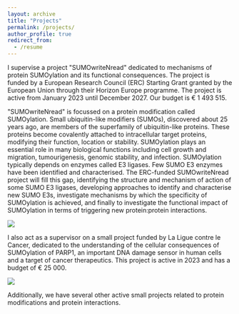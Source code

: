```yaml
---
layout: archive
title: "Projects"
permalink: /projects/
author_profile: true
redirect_from:
  - /resume
---
```


I supervise a project "SUMOwriteNread" dedicated to mechanisms of protein SUMOylation and its functional consequences. The project is funded by a European Research Council (ERC) Starting Grant granted by the European Union through their Horizon Europe programme. The project is active from January 2023 until December 2027. Our budget is € 1 493 515.

"SUMOwriteNread" is focussed on a protein modification called SUMOylation. Small ubiquitin-like modifiers (SUMOs), discovered about 25 years ago, are members of the superfamily of ubiquitin-like proteins. These proteins become covalently attached to intracellular target proteins, modifying their function, location or stability. SUMOylation plays an essential role in many biological functions including cell growth and migration, tumourigenesis, genomic stability, and infection. SUMOylation typically depends on enzymes called E3 ligases. Few SUMO E3 enzymes have been identified and characterised. The ERC-funded SUMOwriteNread project will fill this gap, identifying the structure and mechanism of action of some SUMO E3 ligases, developing approaches to identify and characterise new SUMO E3s, investigate mechanisms by which the specificity of SUMOylation is achieved, and finally to investigate the functional impact of SUMOylation in terms of triggering new protein:protein interactions.

<img
  src="https://erc.europa.eu/sites/default/files/2023-06/LOGO_ERC-FLAG_FP.png"
  style="display: inline-block; margin: 0 auto; max-width: 300px">

I also act as a supervisor on a small project funded by La Ligue contre le Cancer, dedicated to the understanding of the cellular consequences of SUMOylation of PARP1, an important DNA damage sensor in human cells and a target of cancer therapeutics. This project is active in 2023 and has a budget of € 25 000.

<img
  src="fr.wikipedia.org/wiki/Ligue_nationale_contre_le_cancer#/media/Fichier:LALIGUE_LOGO_C_RVB_V.tif"
  style="display: inline-block; margin: 0 auto; max-width: 300px"> 

Additionally, we have several other active small projects related to protein modifications and protein interactions.


